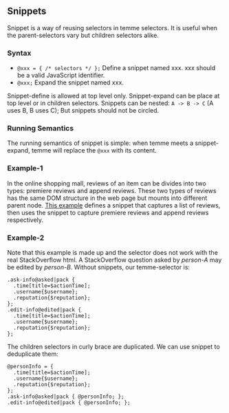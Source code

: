 ## Snippets

Snippet is a way of reusing selectors in temme selectors. It is useful when the parent-selectors vary but children selectors alike.

### Syntax

- `@xxx = { /* selectors */ };` Define a snippet named xxx. xxx should be a valid JavaScript identifier.
- `@xxx;` Expand the snippet named xxx.

Snippet-define is allowed at top level only. Snippet-expand can be place at top level or in children selectors. Snippets can be nested: `A -> B -> C` (A uses B, B uses C); But snippets should not be circled.

### Running Semantics

The running semantics of snippet is simple: when temme meets a snippet-expand, temme will replace the `@xxx` with its content.

### Example-1

In the online shopping mall, reviews of an item can be divides into two types: premiere reviews and append reviews. These two types of reviews has the same DOM structure in the web page but mounts into different parent node. [This example](https://temme.js.org/?example=tmall-reviews-Chinese) defines a snippet that captures a list of reviews, then uses the snippet to capture premiere reviews and append reviews respectively.

### Example-2

Note that this example is made up and the selector does not work with the real StackOverflow html. A StackOverflow question asked by _person-A_ may be edited by _person-B_. Without snippets, our temme-selector is:

```
.ask-info@asked|pack {
  .time[title=$actionTime];
  .username{$username};
  .reputation{$reputation};
};
.edit-info@edited|pack {
  .time[title=$actionTime];
  .username{$username};
  .reputation{$reputation};
};
```

The children selectors in curly brace are duplicated. We can use snippet to deduplicate them:

```
@personInfo = {
  .time[title=$actionTime];
  .username{$username};
  .reputation{$reputation};
};
.ask-info@asked|pack { @personInfo; };
.edit-info@edited|pack { @personInfo; };
```
